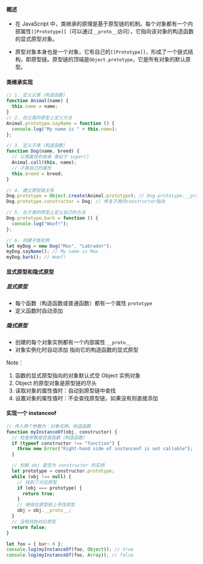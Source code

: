 #### 概述

- 在 JavaScript 中，类继承的原理是基于原型链的机制。每个对象都有一个内部属性`[[Prototype]]`（可以通过`__proto__`访问），它指向该对象的构造函数的显式原型对象。

- 原型对象本身也是一个对象，它有自己的`[[Prototype]]`，形成了一个链式结构，即原型链。原型链的顶端是`Object.prototype`，它是所有对象的默认原型。

#### 类继承实现

```javascript
// 1. 定义父类（构造函数）
function Animal(name) {
  this.name = name;
}
// 2. 在父类的原型上定义方法
Animal.prototype.sayName = function () {
  console.log("My name is " + this.name);
};

// 3. 定义子类（构造函数）
function Dog(name, breed) {
  // 父类属性的继承 类似于 super()
  Animal.call(this, name);
  // 子类自己的属性
  this.breed = breed;
}

// 4. 建立原型链关系
Dog.prototype = Object.create(Animal.prototype); // Dog.prototype.__proto__ = Animal.prototype; //同样可以，但是存在兼容性问题
Dog.prototype.constructor = Dog; // 修复子类的constructor指向

// 5. 在子类的原型上定义自己的方法
Dog.prototype.bark = function () {
  console.log("Woof!");
};

// 6. 创建子类实例
let myDog = new Dog("Max", "Labrador");
myDog.sayName(); // My name is Max
myDog.bark(); // Woof!
```

#### 显式原型和隐式原型

##### 显式原型

- 每个函数（构造函数或普通函数）都有一个属性 `prototype`
- 定义函数时自动添加

##### 隐式原型

- 创建的每个对象实例都有一个内部属性 `__proto__`
- 对象实例化时自动添加 指向它的构造函数的显式原型

Note：

1. 函数的显式原型指向的对象默认式空 Object 实例对象
2. Object 的原型对象是原型链的尽头
3. 读取对象的属性值时：自动到原型链中查找
4. 设置对象的属性值时：不会查找原型链，如果没有则直接添加

#### 实现一个 instanceof

```js
// 传入两个参数为：对象实例、构造函数
function myInstanceOf(obj, constructor) {
  // 检查参数是否是函数（构造函数）
  if (typeof constructor !== "function") {
    throw new Error("Right-hand side of instanceof is not callable");
  }

  // 判断 obj 是否为 constructor 的实例
  let prototype = constructor.prototype;
  while (obj !== null) {
    // 找到了对应原型
    if (obj === prototype) {
      return true;
    }
    // 继续在原型链上寻找原型
    obj = obj.__proto__;
  }
  // 没有找到对应原型
  return false;
}

let foo = { bar: 0 };
console.log(myInstanceOf(foo, Object)); // true
console.log(myInstanceOf(foo, Array)); // false
```
